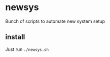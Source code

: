 newsys
======
Bunch of scripts to automate new system setup

install
-------
Just run `./newsys.sh`
